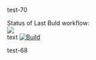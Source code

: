 test-70


Status of Last Buld workflow:<br>
<img src="https://github.com/zimimi/simple-python-flask/actions/workflows/pr-open.yml/badge.svg?"><br>
text
[![Build](https://github.com/zimimi/simple-python-flask/actions/workflows/pr-open.yml/badge.svg)](https://github.com/zimimi/simple-python-flask/actions/workflows/pr-open.yml)


test-68
